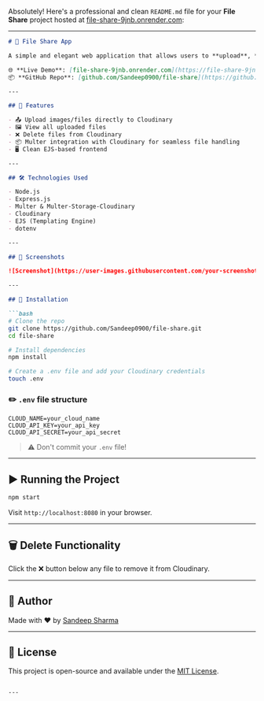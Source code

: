 Absolutely! Here's a professional and clean `README.md` file for your **File Share** project hosted at [file-share-9jnb.onrender.com](https://file-share-9jnb.onrender.com):

---

```markdown
# 📁 File Share App

A simple and elegant web application that allows users to **upload**, **view**, and **delete** files securely using **Cloudinary** as the cloud storage backend.

🌐 **Live Demo**: [file-share-9jnb.onrender.com](https://file-share-9jnb.onrender.com)  
📦 **GitHub Repo**: [github.com/Sandeep0900/file-share](https://github.com/Sandeep0900/file-share)

---

## 🚀 Features

- 📤 Upload images/files directly to Cloudinary
- 🖼️ View all uploaded files
- ❌ Delete files from Cloudinary
- 📦 Multer integration with Cloudinary for seamless file handling
- 🖥️ Clean EJS-based frontend

---

## 🛠️ Technologies Used

- Node.js
- Express.js
- Multer & Multer-Storage-Cloudinary
- Cloudinary
- EJS (Templating Engine)
- dotenv

---

## 📸 Screenshots

![Screenshot](https://user-images.githubusercontent.com/your-screenshot.png) <!-- Optional: replace with real image -->

---

## 🔧 Installation

```bash
# Clone the repo
git clone https://github.com/Sandeep0900/file-share.git
cd file-share

# Install dependencies
npm install

# Create a .env file and add your Cloudinary credentials
touch .env
```

### ✏️ `.env` file structure

```
CLOUD_NAME=your_cloud_name
CLOUD_API_KEY=your_api_key
CLOUD_API_SECRET=your_api_secret
```

> ⚠️ Don't commit your `.env` file!

---

## ▶️ Running the Project

```bash
npm start
```

Visit `http://localhost:8080` in your browser.

---

## 🗑️ Delete Functionality

Click the ❌ button below any file to remove it from Cloudinary.

---

## 🙌 Author

Made with ❤️ by [Sandeep Sharma](https://github.com/Sandeep0900)

---

## 📄 License

This project is open-source and available under the [MIT License](LICENSE).

```

---